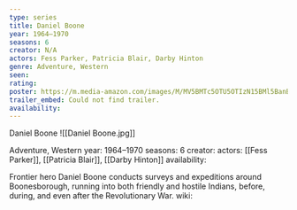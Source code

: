 ```yaml
---
type: series
title: Daniel Boone
year: 1964–1970
seasons: 6
creator: N/A
actors: Fess Parker, Patricia Blair, Darby Hinton
genre: Adventure, Western
seen:
rating: 
poster: https://m.media-amazon.com/images/M/MV5BMTc5OTU5OTIzN15BMl5BanBnXkFtZTcwMDk1MTk5Mw@@._V1_SX300.jpg
trailer_embed: Could not find trailer.
availability:
---
```

Daniel Boone
![[Daniel Boone.jpg]]

Adventure, Western
year: 1964–1970
seasons: 6
creator: 
actors: [[Fess Parker]], [[Patricia Blair]], [[Darby Hinton]]
availability:

Frontier hero Daniel Boone conducts surveys and expeditions around Boonesborough, running into both friendly and hostile Indians, before, during, and even after the Revolutionary War.
wiki: 


